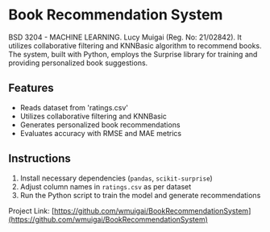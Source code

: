 # Book Recommendation System
BSD 3204 - MACHINE LEARNING.  Lucy Muigai (Reg. No: 21/02842). It utilizes collaborative filtering and KNNBasic algorithm to recommend books. The system, built with Python, employs the Surprise library for training and providing personalized book suggestions.

## Features
- Reads dataset from 'ratings.csv'
- Utilizes collaborative filtering and KNNBasic
- Generates personalized book recommendations
- Evaluates accuracy with RMSE and MAE metrics

## Instructions
1. Install necessary dependencies (`pandas`, `scikit-surprise`)
2. Adjust column names in `ratings.csv` as per dataset
3. Run the Python script to train the model and generate recommendations

Project Link: [https://github.com/wmuigai/BookRecommendationSystem](https://github.com/wmuigai/BookRecommendationSystem)
